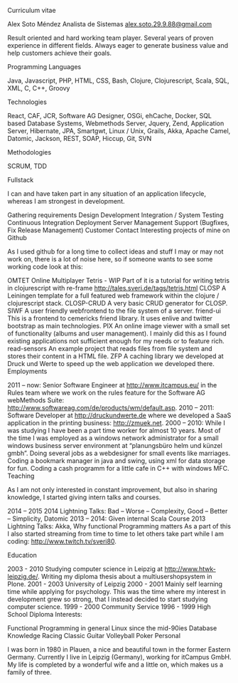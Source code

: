 Curriculum vitae

Alex Soto Méndez
Analista de Sistemas
alex.soto.29.9.88@gmail.com

Result oriented and hard working team player. Several years of proven experience in different fields. Always eager to generate business value and help customers achieve their goals.

Programming Languages

Java, Javascript, PHP, HTML, CSS, Bash, Clojure, Clojurescript, Scala, SQL, XML, C, C++, Groovy

Technologies

React, CAF, JCR, Software AG Designer, OSGi, ehCache, Docker, SQL based Database Systems, Webmethods Server, Jquery, Zend, Application Server, Hibernate, JPA, Smartgwt, Linux / Unix, Grails, Akka, Apache Camel, Datomic, Jackson, REST, SOAP, Hiccup, Git, SVN

Methodologies

SCRUM, TDD

Fullstack

I can and have taken part in any situation of an application lifecycle, whereas I am strongest in development.

Gathering requirements
Design
Development
Integration / System Testing
Continuous Integration
Deployment
Server Management
Support (Bugfixes, Fix Release Management)
Customer Contact
Interesting projects of mine on Github

As I used github for a long time to collect ideas and stuff I may or may not work on, there is a lot of noise here, so if someone wants to see some working code look at this:

OMTET Online Multiplayer Tetris - WIP Part of it is a tutorial for writing tetris in clojurescript with re-frame http://tales.sveri.de/tags/tetris.html
CLOSP A Leiningen template for a full featured web framework within the clojure / clojurescript stack.
CLOSP-CRUD A very basic CRUD generator for CLOSP.
SIWF A user friendly webfrontend to the file system of a server.
friend-ui This is a frontend to cemericks friend library. It uses enlive and twitter bootstrap as main technologies.
PIX An online image viewer with a small set of functionality (albums and user management). I mainly did this as I found existing applications not sufficient enough for my needs or to feature rich.
read-sensors An example project that reads files from file system and stores their content in a HTML file.
ZFP A caching library we developed at Druck und Werte to speed up the web application we developed there.
Employments

2011 – now: Senior Software Engineer at http://www.itcampus.eu/ in the Rules team where we work on the rules feature for the Software AG webMethods Suite: http://www.softwareag.com/de/products/wm/default.asp.
2010 – 2011: Software Developer at http://druckundwerte.de where we developed a SaaS application in the printing business: http://zmuek.net.
2000 – 2010: While I was studying I have been a part time worker for almost 10 years.
Most of the time I was employed as a windows network administrator for a small windows business server environment at “planungsbüro helm und künzel gmbh”.
Doing several jobs as a webdesigner for small events like marriages.
Coding a bookmark manager in java and swing, using xml for data storage for fun.
Coding a cash programm for a little cafe in C++ with windows MFC.
Teaching

As I am not only interested in constant improvement, but also in sharing knowledge, I started giving intern talks and courses.

2014 – 2015
2014 Lightning Talks: Bad – Worse – Complexity, Good – Better – Simplicity, Datomic
2013 – 2014: Given internal Scala Course
2013 Lightning Talks: Akka, Why functional Programming matters
As a part of this I also started streaming from time to time to let others take part while I am coding: http://www.twitch.tv/sveri80.

Education

2003 - 2010 Studying computer science in Leipzig at http://www.htwk-leipzig.de/. Writing my diploma thesis about a multiusershopsystem in Plone.
2001 - 2003 University of Leipzig
2000 - 2001 Mainly self learning time while applying for psychology. This was the time where my interest in development grew so strong, that I instead decided to start studying computer science.
1999 - 2000 Community Service
1996 - 1999 High School Diploma
Interests:

Functional Programming in general
Linux since the mid-90ies
Database Knowledge
Racing
Classic Guitar
Volleyball
Poker
Personal

I was born in 1980 in Plauen, a nice and beautiful town in the former Eastern Germany. Currently I live in Leipzig (Germany), working for itCampus GmbH. My life is completed by a wonderful wife and a little on, which makes us a family of three.